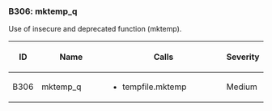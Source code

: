 <div id="b306-mktemp-q" class="section" markdown="1">

### B306: mktemp\_q

Use of insecure and deprecated function (mktemp).

<table>
<colgroup>
<col style="width: 8%" />
<col style="width: 28%" />
<col style="width: 49%" />
<col style="width: 15%" />
</colgroup>
<thead>
<tr class="header">
<th><p>ID</p></th>
<th><p>Name</p></th>
<th><p>Calls</p></th>
<th><p>Severity</p></th>
</tr>
</thead>
<tbody>
<tr class="odd">
<td><p>B306</p></td>
<td><p>mktemp_q</p></td>
<td><ul>
<li><p>tempfile.mktemp</p></li>
</ul></td>
<td><p>Medium</p></td>
</tr>
</tbody>
</table>

</div>
